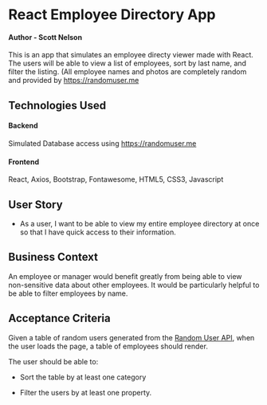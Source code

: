 # React Employee Directory App
#### Author - Scott Nelson

This is an app that simulates an employee directy viewer made with React.
The users will be able to view a list of employees, sort by last name, and filter the listing.
(All employee names and photos are completely random and provided by https://randomuser.me

## Technologies Used
#### Backend
Simulated Database access using https://randomuser.me

#### Frontend
React, Axios, Bootstrap, Fontawesome, HTML5, CSS3, Javascript

## User Story

* As a user, I want to be able to view my entire employee directory at once so that I have quick access to their information.

## Business Context

An employee or manager would benefit greatly from being able to view non-sensitive data about other employees. It would be particularly helpful to be able to filter employees by name.

## Acceptance Criteria

Given a table of random users generated from the [Random User API](https://randomuser.me/), when the user loads the page, a table of employees should render. 

The user should be able to:

  * Sort the table by at least one category

  * Filter the users by at least one property.

